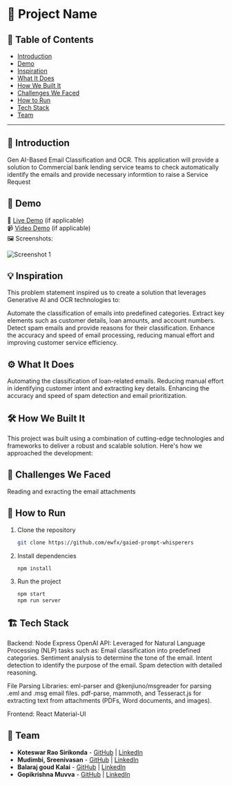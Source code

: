 # 🚀 Project Name

## 📌 Table of Contents
- [Introduction](#introduction)
- [Demo](#demo)
- [Inspiration](#inspiration)
- [What It Does](#what-it-does)
- [How We Built It](#how-we-built-it)
- [Challenges We Faced](#challenges-we-faced)
- [How to Run](#how-to-run)
- [Tech Stack](#tech-stack)
- [Team](#team)

---

## 🎯 Introduction
Gen AI-Based Email Classification and OCR.
This application will provide a solution to Commercial bank lending service teams to check automatically identify the emails and provide necessary informtion to raise a Service Request


## 🎥 Demo
🔗 [Live Demo](#) (if applicable)  
📹 [Video Demo](#) (if applicable)  
🖼️ Screenshots:

![Screenshot 1](link-to-image)

## 💡 Inspiration
This problem statement inspired us to create a solution that leverages Generative AI and OCR technologies to:

Automate the classification of emails into predefined categories.
Extract key elements such as customer details, loan amounts, and account numbers.
Detect spam emails and provide reasons for their classification.
Enhance the accuracy and speed of email processing, reducing manual effort and improving customer service efficiency.

## ⚙️ What It Does
Automating the classification of loan-related emails.
Reducing manual effort in identifying customer intent and extracting key details.
Enhancing the accuracy and speed of spam detection and email prioritization.
## 🛠️ How We Built It
This project was built using a combination of cutting-edge technologies and frameworks to deliver a robust and scalable solution. Here's how we approached the development:



## 🚧 Challenges We Faced
Reading and exracting the email attachments

## 🏃 How to Run
1. Clone the repository  
   ```sh
   git clone https://github.com/ewfx/gaied-prompt-whisperers
   ```
2. Install dependencies  
   ```sh
   npm install  
   ```
3. Run the project  
   ```sh
   npm start 
   npm run server 
   ```

## 🏗️ Tech Stack
Backend:
Node
Express
OpenAI API: Leveraged for Natural Language Processing (NLP) tasks such as:
   Email classification into predefined categories.
   Sentiment analysis to determine the tone of the email.
   Intent detection to identify the purpose of the email.
   Spam detection with detailed reasoning.

File Parsing Libraries:
   eml-parser and @kenjiuno/msgreader for parsing .eml and .msg email files.
   pdf-parse, mammoth, and Tesseract.js for extracting text from attachments (PDFs, Word documents, and images).

Frontend:
React
Material-UI

## 👥 Team
- **Koteswar Rao Sirikonda** - [GitHub](#) | [LinkedIn](#)
- **Mudimbi, Sreenivasan** - [GitHub](#) | [LinkedIn](#)
- **Balaraj goud Kalai** - [GitHub](#) | [LinkedIn](#)
- **Gopikrishna Muvva** - [GitHub](#) | [LinkedIn](#)